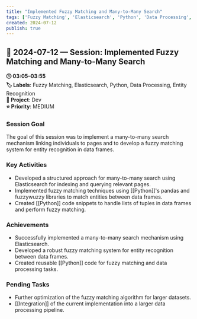 ```yaml
---
title: "Implemented Fuzzy Matching and Many-to-Many Search"
tags: ['Fuzzy Matching', 'Elasticsearch', 'Python', 'Data Processing', 'Entity Recognition']
created: 2024-07-12
publish: true
---
```


## 📅 2024-07-12 — Session: Implemented Fuzzy Matching and Many-to-Many Search

**🕒 03:05–03:55**  
**🏷️ Labels**: Fuzzy Matching, Elasticsearch, Python, Data Processing, Entity Recognition  
**📂 Project**: Dev  
**⭐ Priority**: MEDIUM  


### Session Goal
The goal of this session was to implement a many-to-many search mechanism linking individuals to pages and to develop a fuzzy matching system for entity recognition in data frames.

### Key Activities
- Developed a structured approach for many-to-many search using Elasticsearch for indexing and querying relevant pages.
- Implemented fuzzy matching techniques using [[Python]]'s pandas and fuzzywuzzy libraries to match entities between data frames.
- Created [[Python]] code snippets to handle lists of tuples in data frames and perform fuzzy matching.

### Achievements
- Successfully implemented a many-to-many search mechanism using Elasticsearch.
- Developed a robust fuzzy matching system for entity recognition between data frames.
- Created reusable [[Python]] code for fuzzy matching and data processing tasks.

### Pending Tasks
- Further optimization of the fuzzy matching algorithm for larger datasets.
- [[Integration]] of the current implementation into a larger data processing pipeline.
